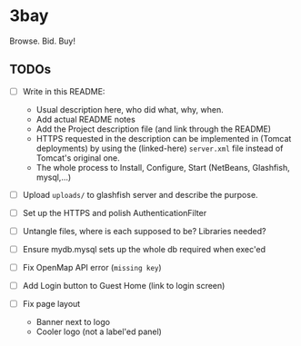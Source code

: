 # 3bay
Browse. Bid. Buy!

## TODOs
- [ ] Write in this README:
   * Usual description here, who did what, why, when.
   * Add actual README notes
   * Add the Project description file (and link through the README)
   * HTTPS requested in the description can be implemented in (Tomcat
     deployments) by using the (linked-here) `server.xml` file instead
     of Tomcat's original one.
   * The whole process to Install, Configure, Start (NetBeans,
     Glashfish, mysql,...)

- [ ] Upload `uploads/` to glashfish server and describe the purpose.
- [ ] Set up the HTTPS and polish AuthenticationFilter
- [ ] Untangle files, where is each supposed to be? Libraries needed?
- [ ] Ensure mydb.mysql sets up the whole db required when exec'ed
- [ ] Fix OpenMap API error (`missing key`)
- [ ] Add Login button to Guest Home (link to login screen)
- [ ] Fix page layout
   * Banner next to logo
   * Cooler logo (not a label'ed panel)

